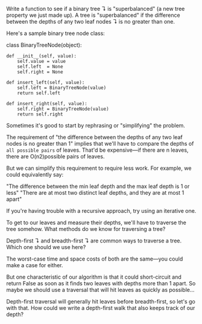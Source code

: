 Write a function to see if a binary tree ↴ is "superbalanced" (a new tree property we just made up).
A tree is "superbalanced" if the difference between the depths of any two leaf nodes ↴ is no greater than one.

Here's a sample binary tree node class:

  class BinaryTreeNode(object):

    def __init__(self, value):
        self.value = value
        self.left  = None
        self.right = None

    def insert_left(self, value):
        self.left = BinaryTreeNode(value)
        return self.left

    def insert_right(self, value):
        self.right = BinaryTreeNode(value)
        return self.right
 
Sometimes it's good to start by rephrasing or "simplifying" the problem.

The requirement of "the difference between the depths of any two leaf nodes is no greater than 1" implies that we'll have to compare the depths of `all possible pairs` of leaves. That'd be expensive—if there are 
n leaves, there are O(n2)possible pairs of leaves.

But we can simplify this requirement to require less work. For example, we could equivalently say:

"The difference between the min leaf depth and the max leaf depth is 1 or less"
"There are at most two distinct leaf depths, and they are at most 1 apart"

If you're having trouble with a recursive approach, try using an iterative one.

To get to our leaves and measure their depths, we'll have to traverse the tree somehow. What methods do we know for traversing a tree?

Depth-first ↴ and breadth-first ↴ are common ways to traverse a tree. Which one should we use here?

The worst-case time and space costs of both are the same—you could make a case for either.

But one characteristic of our algorithm is that it could short-circuit and return False as soon as it finds two leaves with depths more than 1 apart. So maybe we should use a traversal that will hit leaves as quickly as possible...

Depth-first traversal will generally hit leaves before breadth-first, so let's go with that. How could we write a depth-first walk that also keeps track of our depth?
